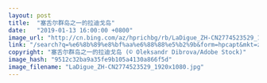 ```yaml
---
layout: post
title:  "塞舌尔群岛之一的拉迪戈岛"
date:   "2019-01-13 16:00:00 +0800"
image_url: "http://cn.bing.com/az/hprichbg/rb/LaDigue_ZH-CN2774523529_1920x1080.jpg"
link: "/search?q=%e6%8b%89%e8%bf%aa%e6%88%88%e5%b2%9b&form=hpcapt&mkt=zh-cn"
copyright: "塞舌尔群岛之一的拉迪戈岛 (© Oleksandr Dibrova/Adobe Stock)"
image_hash: "9512c32ba9a35fe9b105a4130a866f5d"
image_filename: "LaDigue_ZH-CN2774523529_1920x1080.jpg"
---
```

